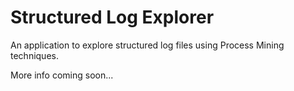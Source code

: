 # Structured Log Explorer

An application to explore structured log files using Process Mining techniques.

More info coming soon...